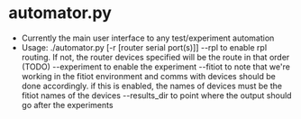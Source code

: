 # automator.py
- Currently the main user interface to any test/experiment automation
- Usage: ./automator.py <sender serial port> <receiver serial port> [-r [router serial port(s)]]
    --rpl to enable rpl routing. If not, the router devices specified will be the route in that order (TODO)
    --experiment to enable the experiment
    --fitiot to note that we're working in the fitiot environment and comms with devices should be done accordingly. if this is enabled, the names of devices must be the fitiot names of the devices
    --results_dir to point where the output should go after the experiments
